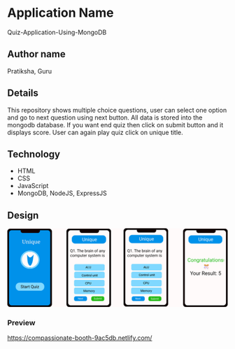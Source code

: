 # Application Name
Quiz-Application-Using-MongoDB
## Author name
Pratiksha, Guru
## Details
This repository shows multiple choice questions, user can select one option and go to next question using next button. All data is stored into the mongodb database. If you want end quiz then click on submit button and it displays score. User can again play quiz click on unique title.
## Technology
* HTML
* CSS
* JavaScript
* MongoDB, NodeJS, ExpressJS
## Design

![sceenshot](Quiz.png)
### Preview
https://compassionate-booth-9ac5db.netlify.com/
